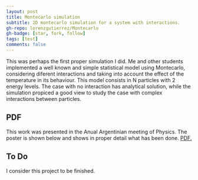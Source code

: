 ```yaml
---
layout: post
title: Montecarlo simulation
subtitle: 2D montecarlo simulation for a system with interactions.
gh-repo: lorenzgutierrez/Montecarlo
gh-badge: [star, fork, follow]
tags: [test]
comments: false
---
```


This was perhaps the first proper simulation I did. Me and other students implemented a well known and simple statistical model using Montecarlo, considering diferent interactions and taking into account the effect of the temperature in its behaviour. This model consists in N particles with 2 energy levels. The case with no interaction has analytical solution, while the simulation propiced a good view to study the case with complex interactions between particles.

## PDF
This work was presented in the Anual Argentinian meeting of Physics. The poster is shown below and shows in proper detail what has been done.
<a href="lorenzgutierrez.github.io/_post/Simulaciones_de_Monte_Carlo.pdf" target="_blank">PDF.</a>


## To Do
I consider this project to be finished.
